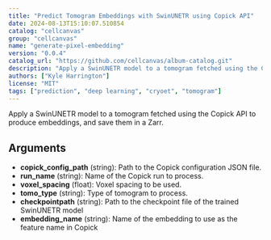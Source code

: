 ```yaml
---
title: "Predict Tomogram Embeddings with SwinUNETR using Copick API"
date: 2024-08-13T15:10:07.510854
catalog: "cellcanvas"
group: "cellcanvas"
name: "generate-pixel-embedding"
version: "0.0.4"
catalog_url: "https://github.com/cellcanvas/album-catalog.git"
description: "Apply a SwinUNETR model to a tomogram fetched using the Copick API to produce embeddings, and save them in a Zarr."
authors: ["Kyle Harrington"]
license: "MIT"
tags: ["prediction", "deep learning", "cryoet", "tomogram"]
---
```


Apply a SwinUNETR model to a tomogram fetched using the Copick API to produce embeddings, and save them in a Zarr.

## Arguments

- **copick_config_path** (string): Path to the Copick configuration JSON file.
- **run_name** (string): Name of the Copick run to process.
- **voxel_spacing** (float): Voxel spacing to be used.
- **tomo_type** (string): Type of tomogram to process.
- **checkpointpath** (string): Path to the checkpoint file of the trained SwinUNETR model
- **embedding_name** (string): Name of the embedding to use as the feature name in Copick

